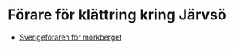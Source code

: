 # Förare för klättring kring Järvsö
- [Sverigeföraren för mörkberget](https://nicemd.github.io/Sverigeforaren/html/M%C3%B6rkberget.html)
